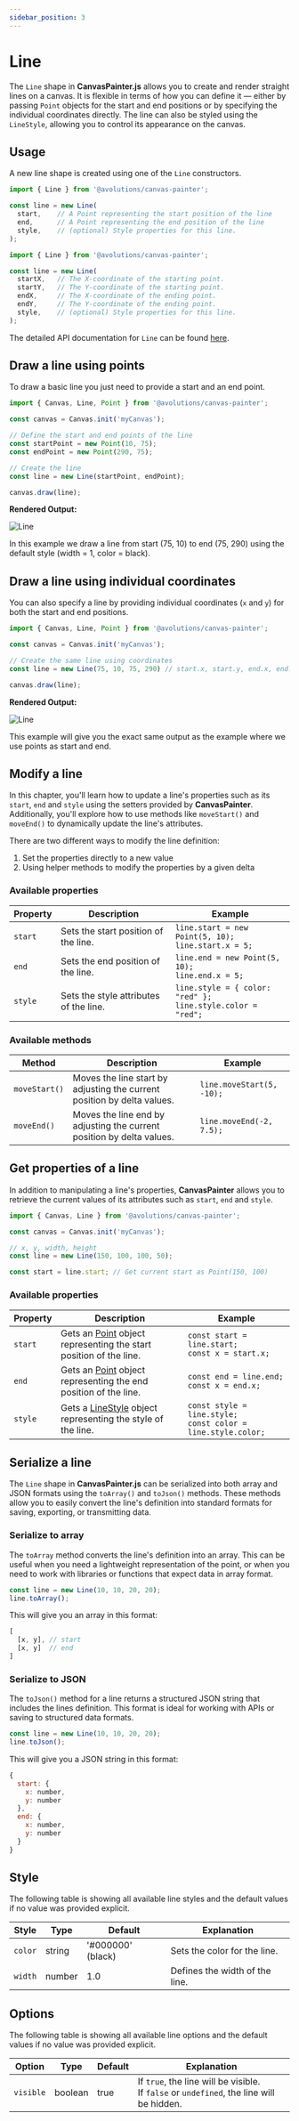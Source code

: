 ```yaml
---
sidebar_position: 3
---
```


# Line

The `Line` shape in **CanvasPainter.js** allows you to create and render straight lines on a canvas. It is flexible in terms of how you can define it — either by passing `Point` objects for the start and end positions or by specifying the individual coordinates directly. The line can also be styled using the `LineStyle`, allowing you to control its appearance on the canvas.

## Usage

A new line shape is created using one of the `Line` constructors.

```js
import { Line } from '@avolutions/canvas-painter';

const line = new Line(
  start,    // A Point representing the start position of the line
  end,      // A Point representing the end position of the line
  style,    // (optional) Style properties for this line.
);
```

```js
import { Line } from '@avolutions/canvas-painter';

const line = new Line(
  startX,   // The X-coordinate of the starting point.
  startY,   // The Y-coordinate of the starting point.
  endX,     // The X-coordinate of the ending point.
  endY,     // The Y-coordinate of the ending point.
  style,    // (optional) Style properties for this line.
);
```

The detailed API documentation for `Line` can be found [here](../../api/classes/Line).

## Draw a line using points

To draw a basic line you just need to provide a start and an end point.

```js
import { Canvas, Line, Point } from '@avolutions/canvas-painter';

const canvas = Canvas.init('myCanvas');

// Define the start and end points of the line
const startPoint = new Point(10, 75);
const endPoint = new Point(290, 75);

// Create the line
const line = new Line(startPoint, endPoint);

canvas.draw(line);
```

**Rendered Output:**

![Line](./img/draw_line.png)

In this example we draw a line from start (75, 10) to end (75, 290) using the default style (width = 1, color = black).

## Draw a line using individual coordinates

You can also specify a line by providing individual coordinates (`x` and `y`) for both the start and end positions.

```js
import { Canvas, Line, Point } from '@avolutions/canvas-painter';

const canvas = Canvas.init('myCanvas');

// Create the same line using coordinates
const line = new Line(75, 10, 75, 290) // start.x, start.y, end.x, end.y

canvas.draw(line);
```

**Rendered Output:**

![Line](./img/draw_line.png)

This example will give you the exact same output as the example where we use points as start and end.

## Modify a line

In this chapter, you'll learn how to update a line's properties such as its `start`, `end` and `style` using the setters provided by **CanvasPainter**. Additionally, you'll explore how to use methods like `moveStart()` and `moveEnd()` to dynamically update the line's attributes.

There are two different ways to modify the line definition:
1. Set the properties directly to a new value
2. Using helper methods to modify the properties by a given delta

### Available properties

Property | Description | Example
--- | --- | ---
`start` | Sets the start position of the line. | `line.start = new Point(5, 10);`<br />`line.start.x = 5;`
`end` | Sets the end position of the line. | `line.end = new Point(5, 10);`<br />`line.end.x = 5;`
`style` | Sets the style attributes of the line. | `line.style = { color: "red" };`<br />`line.style.color = "red";`

### Available methods

Method | Description | Example
--- | --- | ---
`moveStart()` | Moves the line start by adjusting the current position by delta values. | `line.moveStart(5, -10);`
`moveEnd()` | Moves the line end by adjusting the current position by delta values. | `line.moveEnd(-2, 7.5);`

## Get properties of a line

In addition to manipulating a line's properties, **CanvasPainter** allows you to retrieve the current values of its attributes such as `start`, `end` and `style`.

```js
import { Canvas, Line } from '@avolutions/canvas-painter';

const canvas = Canvas.init('myCanvas');

// x, y, width, height
const line = new Line(150, 100, 100, 50);

const start = line.start; // Get current start as Point(150, 100)
```

### Available properties

Property | Description | Example
--- | --- | ---
`start` | Gets an [Point](../../api/classes/Point) object representing the start position of the line. | `const start = line.start;`<br />`const x = start.x;`
`end` | Gets an [Point](../../api/classes/Point) object representing the end position of the line. | `const end = line.end;`<br />`const x = end.x;`
`style` | Gets a [LineStyle](../../api/classes/LineStyle) object representing the style of the line. | `const style = line.style;`<br />`const color = line.style.color;`

## Serialize a line

The `Line` shape in **CanvasPainter.js** can be serialized into both array and JSON formats using the `toArray()` and `toJson()` methods. These methods allow you to easily convert the line's definition into standard formats for saving, exporting, or transmitting data.

### Serialize to array

The `toArray` method converts the line's definition into an array. This can be useful when you need a lightweight representation of the point, or when you need to work with libraries or functions that expect data in array format.

```js
const line = new Line(10, 10, 20, 20);
line.toArray();
```

This will give you an array in this format:

```js
[
  [x, y], // start
  [x, y]  // end
]
```

### Serialize to JSON

The `toJson()` method for a line returns a structured JSON string that includes the lines definition. This format is ideal for working with APIs or saving to structured data formats.

```js
const line = new Line(10, 10, 20, 20);
line.toJson();
```

This will give you a JSON string in this format:

```js
{
  start: {
    x: number,
    y: number
  },
  end: {
    x: number,
    y: number
  }
}
```

## Style

The following table is showing all available line styles and the default values if no value was provided explicit.

Style | Type | Default | Explanation
--- | --- | --- | ---
`color` | string | '#000000' (black) | Sets the color for the line.
`width` | number | 1.0 | Defines the width of the line.

## Options

The following table is showing all available line options and the default values if no value was provided explicit.

Option | Type | Default | Explanation
--- | --- | --- | ---
`visible` | boolean | true | If `true`, the line will be visible.<br />If `false` or `undefined`, the line will be hidden.